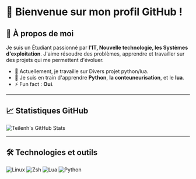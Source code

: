 # 👋 Bienvenue sur mon profil GitHub !

## 🌟 À propos de moi
Je suis un Étudiant passionné par **l'IT, Nouvelle technologie, les Systèmes d'exploitation**. J'aime résoudre des problèmes, apprendre et travailler sur des projets qui me permettent d'évoluer.

- 🔭 Actuellement, je travaille sur Divers projet python/lua.
- 🌱 Je suis en train d'apprendre **Python**, **la conteuneurisation**, et le **lua**.
- ⚡ Fun fact : **Oui**.

---

## 📈 Statistiques GitHub
![Teilenh's GitHub Stats](https://github-readme-stats.vercel.app/api?username=Teilenh&show_icons=true&theme=radical)

---

## 🛠️ Technologies et outils
![Linux](https://img.shields.io/badge/-Linux-FCC624?style=flat-square&logo=linux&logoColor=black)
![Zsh](https://img.shields.io/badge/-Zsh-89e051?style=flat-square)
![Lua](https://img.shields.io/badge/-Lua-2C2D72?style=flat-square&logo=lua&logoColor=white)
![Python](https://img.shields.io/badge/-Python-3776AB?style=flat-square&logo=python&logoColor=white)